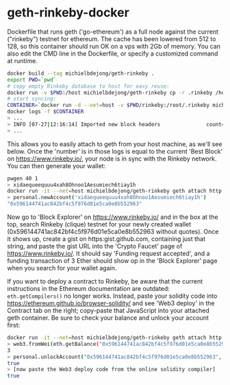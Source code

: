 # geth-rinkeby-docker
Dockerfile that runs geth ('go-ethereum') as a full node against the current ("rinkeby") testnet for ethereum.
The cache has been lowered from 512 to 128, so this container should run OK on a vps with 2Gb of memory.
You can also edit the CMD line in the Dockerfile, or specify a customized command at runtime.

```sh
docker build --tag michielbdejong/geth-rinkeby .
export PWD=`pwd`
# copy empty Rinkeby database to host for easy reuse:
docker run -v $PWD:/host michielbdejong/geth-rinkeby cp -r .rinkeby /host/rinkeby
# start syncing:
CONTAINER=`docker run -d --net=host -v $PWD/rinkeby:/root/.rinkeby michielbdejong/geth-rinkeby`
docker logs -f $CONTAINER
> ...
> INFO [07-27|12:16:14] Imported new block headers               count=2048 elapsed=2.468s    number=104768 hash=c839e8…e23ba4 ignored=0
> ...
```

This allows you to easily attach to geth from your host machine, as we'll see below.
Once the 'number' is in those logs is equal to the current 'Best Block' on https://www.rinkeby.io/, your node is in sync with the Rinkeby network. You can then generate your wallet:

```sh
pwgen 40 1
> xidaequeequuu4xah8Ohnoo1Aesumiech6tiay1h
docker run -it --net=host michielbdejong/geth-rinkeby geth attach http://localhost:8545
> personal.newAccount('xidaequeequuu4xah8Ohnoo1Aesumiech6tiay1h')
"0x596144741ac842bf4c5f976d01e5ca0e8b552963"
```

Now go to 'Block Explorer' on https://www.rinkeby.io/ and in the box at the top, search Rinkeby (clique) testnet for your newly created wallet (0x596144741ac842bf4c5f976d01e5ca0e8b552963 without quotes).
Once it shows up, create a gist on https:gist.github.com, containing just that string, and paste the gist URL into the 'Crypto Faucet' page of https://www.rinkeby.io/.
It should say 'Funding request accepted', and a funding transaction of 3 Ether should show op in the 'Block Explorer' page when you search for your wallet again.

If you want to deploy a contract to Rinkeby, be aware that the current instructions in the Ethereum documentation are outdated: `eth.getCompilers()` no longer works.
Instead, paste your solidity code into https://ethereum.github.io/browser-solidity/ and see 'Web3 deploy' in the Contract tab on the right; copy-paste that JavaScript
into your attached geth container. Be sure to check your balance and unlock your account first:

```sh
docker run -it --net=host michielbdejong/geth-rinkeby geth attach http://localhost:8545
> web3.fromWei(eth.getBalance("0x596144741ac842bf4c5f976d01e5ca0e8b552963"), "ether")
3
> personal.unlockAccount("0x596144741ac842bf4c5f976d01e5ca0e8b552963", "xidaequeequuu4xah8Ohnoo1Aesumiech6tiay1h")
true
> [now paste the Web3 deploy code from the online solidity compiler]
true
```
